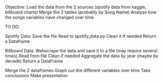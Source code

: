 

Objective:
Load the data from the 2 sources (spotify data from kaggle, billboard charts)
Merge the 2 tables (probably by Song Name)
Analyse how the songs variables have changed over time


TO DO:

Spotify Data:
    Save the file
    Read to spotify_data.py
    Clean it if needed
    Return a Dataframe

Billboard Data:
    Webscrape the data and save it to a file (may require several times)
    Read from file
    Clean if needed
    Aggregate the data by year (maybe by decade)
    Return a DataFrame

Merge the 2 dataframes
Graph out the different variables over time
Take conclusions
Make presentation
